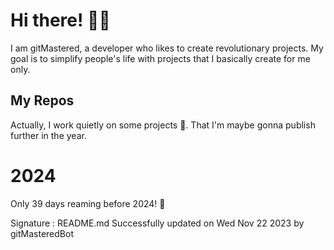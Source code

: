 
# Hi there! 🙋‍♂️
I am gitMastered, a developer who likes to create revolutionary projects.
My goal is to simplify people's life with projects that I basically create for me only.

## My Repos
Actually, I work quietly on some projects 👀. That I'm maybe gonna publish further in the year.

# 2024
Only 39 days reaming before 2024! 🙌

Signature : README.md Successfully updated on Wed Nov 22 2023 by gitMasteredBot

